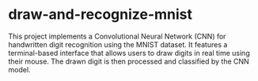 # draw-and-recognize-mnist
This project implements a Convolutional Neural Network (CNN) for handwritten digit recognition using the MNIST dataset. It features a terminal-based interface that allows users to draw digits in real time using their mouse. The drawn digit is then processed and classified by the CNN model.
